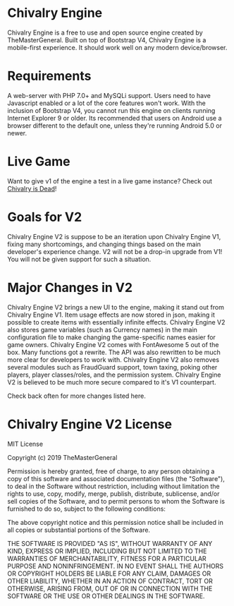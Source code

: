 # Chivalry Engine
Chivalry Engine is a free to use and open source engine created by TheMasterGeneral. Built on top of Bootstrap V4, Chivalry Engine is a mobile-first experience. It should work well on any modern device/browser.

# Requirements
A web-server with PHP 7.0+ and MySQLi support. Users need to have Javascript enabled or a lot of the core features won't work. With the inclusion of Bootstrap V4, you cannot run this engine on clients running Internet Explorer 9 or older. Its recommended that users on Android use a browser different to the default one, unless they're running Android 5.0 or newer. 
  
# Live Game
Want to give v1 of the engine a test in a live game instance? Check out [Chivalry is Dead](https://chivalryisdeadgame.com)!
 
# Goals for V2
Chivalry Engine V2 is suppose to be an iteration upon Chivalry Engine V1, fixing many shortcomings, and changing things based on the main developer's experience change. V2 will not be a drop-in upgrade from V1! You will not be given support for such a situation.

# Major Changes in V2
Chivalry Engine V2 brings a new UI to the engine, making it stand out from Chivalry Engine V1. 
Item usage effects are now stored in json, making it possible to create items with essentially infinite effects.
 Chivalry Engine V2 also stores game variables (such as Currency names) in the main configuration file to make changing the game-specific names easier for game owners. 
 Chivalry Engine V2 comes with FontAwesome 5 out of the box. 
 Many functions got a rewrite. 
 The API was also rewritten to be much more clear for developers to work with. 
 Chivalry Engine V2 also removes several modules such as FraudGuard support, town taxing, poking other players, player classes/roles, and the permission system. 
 Chivalry Engine V2 is believed to be much more secure compared to it's V1 counterpart. 
 
 Check back often for more changes listed here.  

# Chivalry Engine V2 License
MIT License

Copyright (c) 2019 TheMasterGeneral

Permission is hereby granted, free of charge, to any person obtaining a copy
of this software and associated documentation files (the "Software"), to deal
in the Software without restriction, including without limitation the rights
to use, copy, modify, merge, publish, distribute, sublicense, and/or sell
copies of the Software, and to permit persons to whom the Software is
furnished to do so, subject to the following conditions:

The above copyright notice and this permission notice shall be included in all
copies or substantial portions of the Software.

THE SOFTWARE IS PROVIDED "AS IS", WITHOUT WARRANTY OF ANY KIND, EXPRESS OR
IMPLIED, INCLUDING BUT NOT LIMITED TO THE WARRANTIES OF MERCHANTABILITY,
FITNESS FOR A PARTICULAR PURPOSE AND NONINFRINGEMENT. IN NO EVENT SHALL THE
AUTHORS OR COPYRIGHT HOLDERS BE LIABLE FOR ANY CLAIM, DAMAGES OR OTHER
LIABILITY, WHETHER IN AN ACTION OF CONTRACT, TORT OR OTHERWISE, ARISING FROM,
OUT OF OR IN CONNECTION WITH THE SOFTWARE OR THE USE OR OTHER DEALINGS IN THE
SOFTWARE.
